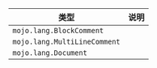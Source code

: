 | 类型 | 说明 |
|---|---|
| `mojo.lang.BlockComment` |  |
| `mojo.lang.MultiLineComment` |  |
| `mojo.lang.Document` |  |
